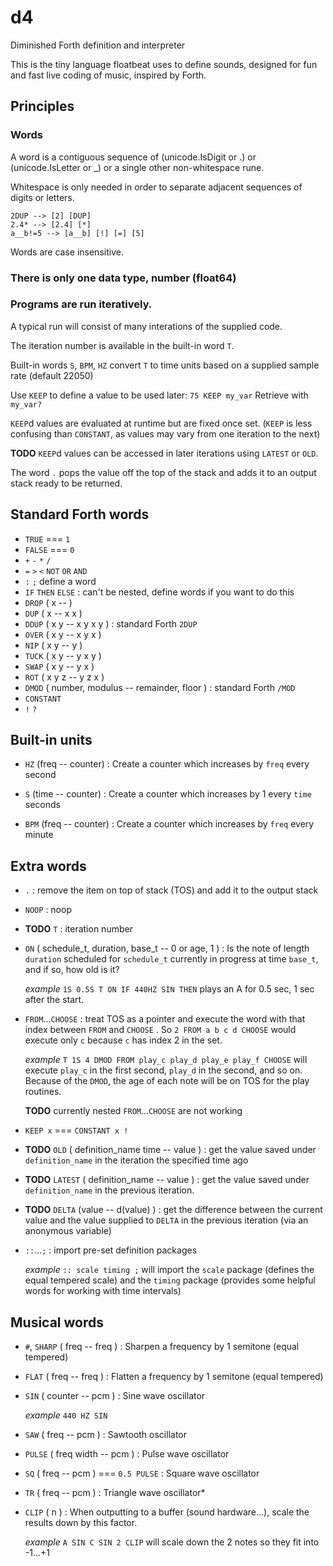 # d4
Diminished Forth definition and interpreter

This is the tiny language floatbeat uses to define sounds, designed for 
fun and fast live coding of music, inspired by Forth.

## Principles

### Words

A word is a contiguous sequence of (unicode.IsDigit or .) or (unicode.IsLetter or _) or a single other non-whitespace rune.

Whitespace is only needed in order to separate adjacent sequences of digits or letters.

    2DUP --> [2] [DUP]
    2.4* --> [2.4] [*]
    a__b!=5 --> [a__b] [!] [=] [5]

Words are case insensitive.

### There is only one data type, number (float64)

### Programs are run iteratively.

A typical run will consist of many interations of the supplied code.

The iteration number is available in the built-in word `T`.

Built-in words `S`, `BPM`, `HZ` convert `T` to time units based
on a supplied sample rate (default 22050)

Use `KEEP` to define a value to be used later: `75 KEEP my_var` Retrieve with `my_var?`

`KEEP`d values are evaluated at runtime but are fixed once set.
(`KEEP` is less confusing than `CONSTANT`, as values may vary from one iteration to the next)

**TODO** `KEEP`d values can be accessed in later iterations using `LATEST` or `OLD`.

The word `.` pops the value off the top of the stack and adds it to an output stack ready to be returned.

## Standard Forth words

* `TRUE` === `1`
* `FALSE` === `0`
* `+` `-` `*` `/`
* `=` `>` `<` `NOT` `OR` `AND`
* `:` `;` define a word
* `IF` `THEN` `ELSE` : can't be nested, define words if you want to do this
* `DROP` ( x -- )
* `DUP` ( x -- x x )
* `DDUP` ( x y -- x y x y ) : standard Forth `2DUP`
* `OVER` ( x y -- x y x )
* `NIP` ( x y -- y )
* `TUCK` ( x y -- y x y )
* `SWAP` ( x y -- y x )
* `ROT` ( x y z -- y z x )
* `DMOD` ( number, modulus -- remainder, floor ) : standard Forth `/MOD`
* `CONSTANT`
* `!` `?`

## Built-in units

* `HZ` (freq -- counter) : Create a counter which increases by `freq` every second

* `S` (time -- counter) : Create a counter which increases by 1 every `time` seconds

* `BPM` (freq -- counter) : Create a counter which increases by `freq` every minute

## Extra words

* `.` : remove the item on top of stack (TOS) and add it to the output stack

* `NOOP` : noop

* **TODO** `T` : iteration number

* `ON` ( schedule_t, duration, base_t -- 0 or age, 1 ) : Is the note of length `duration` scheduled for `schedule_t` currently in progress at time `base_t`, and if so, how old is it?

    _example_ `1S 0.5S T ON IF 440HZ SIN THEN` plays an A for 0.5 sec, 1 sec after the start.

* `FROM`...`CHOOSE` : treat TOS as a pointer and execute the word with that index between `FROM` and `CHOOSE` . So `2 FROM a b c d CHOOSE` would execute only `c` because `c` has index 2 in the set.

    _example_ `T 1S 4 DMOD FROM play_c play_d play_e play_f CHOOSE` will execute `play_c` in the first second, `play_d` in the second, and so on. Because of the `DMOD`, the age of each note will be on TOS for the play routines.

    **TODO** currently nested `FROM`...`CHOOSE` are not working

* `KEEP x` === `CONSTANT x !`

* **TODO** `OLD` ( definition_name time -- value ) : get the value saved under `definition_name` in the iteration the specified time ago

* **TODO** `LATEST` ( definition_name -- value ) : get the value saved under `definition_name` in the previous iteration.

* **TODO** `DELTA` (value -- d(value) ) : get the difference between the current value and the value supplied to `DELTA` in the previous iteration (via an anonymous variable)


* `::`...`;` : import pre-set definition packages

    _example_ `:: scale timing ;` will import the `scale` package (defines the equal tempered scale)
    and the `timing` package (provides some helpful words for working with time intervals)

## Musical words

* `#`, `SHARP` ( freq -- freq ) : Sharpen a frequency by 1 semitone (equal tempered)

* `FLAT` ( freq -- freq ) : Flatten a frequency by 1 semitone (equal tempered)

* `SIN` ( counter -- pcm ) : Sine wave oscillator

    _example_ `440 HZ SIN`

* `SAW` ( freq -- pcm ) : Sawtooth oscillator

* `PULSE` ( freq width -- pcm ) : Pulse wave oscillator

* `SQ` ( freq -- pcm ) === `0.5 PULSE` : Square wave oscillator

* `TR` ( freq -- pcm ) : Triangle wave oscillator* 

* `CLIP` ( n ) : When outputting to a buffer (sound hardware...), scale the results down by this factor.

    _example_ `A SIN C SIN 2 CLIP` will scale down the 2 notes so they fit into -1...+1

